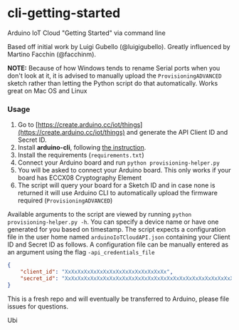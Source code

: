 # cli-getting-started
Arduino IoT Cloud "Getting Started" via command line

Based off initial work by Luigi Gubello (@luigigubello).
Greatly influenced by Martino Facchin (@facchinm).

**NOTE:** Because of how Windows tends to rename Serial ports when you don't look at it, it is advised to manually upload the `ProvisioningADVANCED` sketch rather than letting the Python script do that automatically.
Works great on Mac OS and Linux
### Usage

1. Go to [https://create.arduino.cc/iot/things](https://create.arduino.cc/iot/things) and generate the API Client ID and Secret ID.
2. Install **arduino-cli**, following [the instruction](https://arduino.github.io/arduino-cli/installation/).
3. Install the requirements (`requirements.txt`)
4. Connect your Arduino board and run `python provisioning-helper.py`
5. You will be asked to connect your Arduino board. This only works if your board has ECCX08 Cryptography Element
6. The script will query your board for a Sketch ID and in case none is returned it will use Arduino CLI to automatically upload the firmware required (`ProvisioningADVANCED`)

Available arguments to the script are viewed by running `python provisioning-helper.py -h`.
You can specify a device name or have one generated for you based on timestamp.
The script expects a configuration file in the user home named `arduinoIoTCloudAPI.json` containing your Client ID and Secret ID as follows. A configuration file can be manually entered as an argument using the flag `-api_credentials_file`

```json
{
    "client_id": "XxXxXxXxXxXxXxXxXxXxXxXxXxXxXxXx",
    "secret_id": "XxXxXxXxXxXxXxXxXxXxXxXxXxXxXxXxXxXxXxXxXxXxXxXxXxXxXxXxXxXxXxXx"
}
```
This is a fresh repo and will eventually be transferred to Arduino, please file issues for questions.

Ubi
